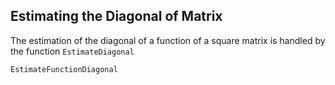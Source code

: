## Estimating the Diagonal of Matrix

The estimation of the diagonal of a function of a square matrix is handled by the function `EstimateDiagonal`

```@docs
EstimateFunctionDiagonal
```

